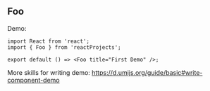 
## Foo

Demo:

```tsx
import React from 'react';
import { Foo } from 'reactProjects';

export default () => <Foo title="First Demo" />;
```

More skills for writing demo: https://d.umijs.org/guide/basic#write-component-demo
